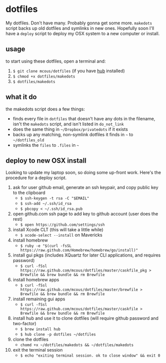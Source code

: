 # dotfiles
My dotfiles. Don't have many. Probably gonna get some more. `makedots` script backs up old dotfiles and symlinks in new ones. Hopefully soon I'll have a `deploy` script to deploy my OSX system to a new computer or install.

## usage
to start using these dotfiles, open a terminal and:

1. `$ git clone mcous/dotfiles` (if you have [hub](http://hub.github.com/) installed)
2. `$ chmod +x dotfiles/makedots` 
3. `$ dotfiles/makedots`

## what it do
the makedots script does a few things:

* finds every file in `dotfiles` that doesn't have any dots in the filename, isn't the `makedots` script, and isn't listed in `do_not_link`
* does the same thing in `~/Dropbox/privatedots` if it exists
* backs up any matching, non-symlink dotfiles it finds in `~` to `~/dotfiles_old`
* symlinks the `files` to `.files` in `~`

## deploy to new OSX install
Looking to update my laptop soon, so doing some up-front work. Here's the procedure for a deploy script.

1. ask for user github email, generate an ssh keypair, and copy public key to the clipboard
    * `$ ssh-keygen -t rsa -C "$EMAIL"`
    * `$ ssh-add ~/.ssh/id_rsa`
    * `$ pbcopy < ~/.ssh/id_rsa.pub`
2. open github.com ssh page to add key to github account (user does the rest)
    * `$ open https://github.com/settings/ssh`
3. install Xcode CLT (this will take a little while)
    * `$ xcode-select --install` on Mavericks
4. install homebrew
    * `$ ruby -e "$(curl -fsSL https://raw.github.com/Homebrew/homebrew/go/install)"`
5. install gui pkgs (includes XQuartz for later CLI applications, and requires password)
    * `$ curl -fSsl https://raw.github.com/mcous/dotfiles/master/caskfile_pkg > Brewfile && brew bundle && rm Brewfile`
6. install homebrew apps
    * `$ curl -fSsl https://raw.github.com/mcous/dotfiles/master/brewfile > Brewfile && brew bundle && rm Brewfile`
7. install remaining gui apps
    * `$ curl -fSsl https://raw.github.com/mcous/dotfiles/master/caskfile > Brewfile && brew bundle && rm Brewfile`
8. install hub and use it to clone dotfiles (will require github password and two-factor)
    * `$ brew install hub`
    * `$ hub clone -p dotfiles ~/dotfiles`
9. clone the dotfiles
    * `chomd +x ~/dotfiles/makedots && ~/dotfiles/makedots`
10. exit the terminal session
    * `$ echo "exiting terminal session. ok to close window" && exit 0`
